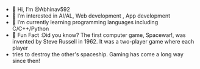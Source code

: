 - 👋 Hi, I’m @Abhinav592
- 👀 I’m interested in AI/AL, Web development , App development
- 🌱 I’m currently learning programming languages including C/C++/Python
- 🚀 Fun Fact :Did you know? The first computer game, Spacewar!, was invented by Steve Russell in 1962. It was a two-player game where each player
-  tries to destroy the other's spaceship. Gaming has come a long way since then!


<!---
Abhinav592/Abhinav592 is a ✨ special ✨ repository because its `README.md` (this file) appears on your GitHub profile.
You can click the Preview link to take a look at your changes.
--->
